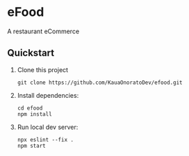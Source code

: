 # eFood

A restaurant eCommerce

## Quickstart

1. Clone this project

   ```shell
   git clone https://github.com/KauaOnoratoDev/efood.git

2. Install dependencies:

   ```shell
   cd efood
   npm install
   ```

3. Run local dev server:

   ```shell
   npx eslint --fix .
   npm start
   ```
   
